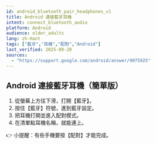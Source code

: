```yaml
---
id: android_bluetooth_pair_headphones_v1
title: Android 連接藍牙耳機
intent: connect_bluetooth_audio
platform: Android
audience: older_adults
lang: zh-Hant
tags: ["藍牙","耳機","配對","Android"]
last_verified: 2025-09-20
sources:
  - "https://support.google.com/android/answer/9075925"
---
```


## Android 連接藍牙耳機（簡單版）

1. 從螢幕上方往下滑，打開【藍牙】。  
2. 按住【藍牙】符號，進到藍牙設定。  
3. 把耳機打開並進入配對模式。  
4. 在清單點耳機名稱，就能連上。  

👉 小提醒：有些手機要按【配對】才能完成。
